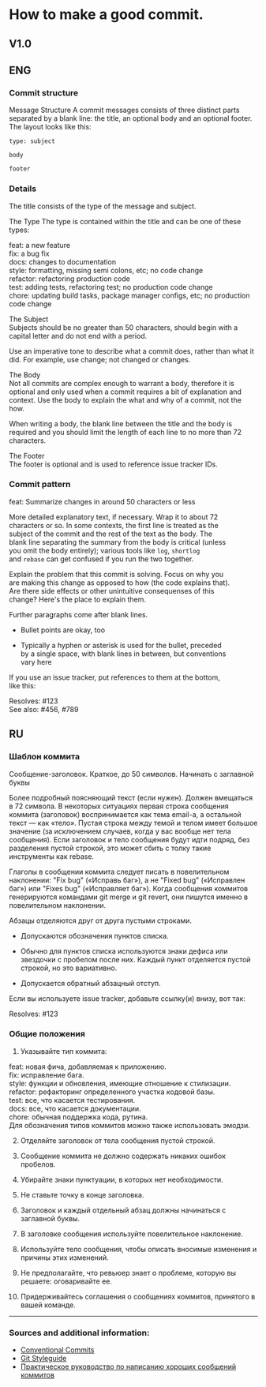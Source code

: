 # How to make a good commit.  
V1.0
---

## ENG

### Commit structure

Message Structure
A commit messages consists of three distinct parts separated by a blank line: the title, an optional body and an optional footer. The layout looks like this:

```
type: subject

body

footer
```

### Details

The title consists of the type of the message and subject.

The Type
The type is contained within the title and can be one of these types:

feat: a new feature  
fix: a bug fix  
docs: changes to documentation  
style: formatting, missing semi colons, etc; no code change  
refactor: refactoring production code  
test: adding tests, refactoring test; no production code change  
chore: updating build tasks, package manager configs, etc; no production code change  
  
The Subject  
Subjects should be no greater than 50 characters, should begin with a capital letter and do not end with a period.
  
Use an imperative tone to describe what a commit does, rather than what it did. For example, use change; not changed or changes.

The Body  
Not all commits are complex enough to warrant a body, therefore it is optional and only used when a commit requires a bit of explanation and context. Use the body to explain the what and why of a commit, not the how.

When writing a body, the blank line between the title and the body is required and you should limit the length of each line to no more than 72 characters.

The Footer  
The footer is optional and is used to reference issue tracker IDs.

### Commit pattern  

feat: Summarize changes in around 50 characters or less  

More detailed explanatory text, if necessary. Wrap it to about 72  
characters or so. In some contexts, the first line is treated as the  
subject of the commit and the rest of the text as the body. The  
blank line separating the summary from the body is critical (unless  
you omit the body entirely); various tools like `log`, `shortlog`  
and `rebase` can get confused if you run the two together.  
  
Explain the problem that this commit is solving. Focus on why you  
are making this change as opposed to how (the code explains that).  
Are there side effects or other unintuitive consequenses of this  
change? Here's the place to explain them.  
  
Further paragraphs come after blank lines.  
  
 - Bullet points are okay, too  
  
 - Typically a hyphen or asterisk is used for the bullet, preceded  
   by a single space, with blank lines in between, but conventions  
   vary here  
  
If you use an issue tracker, put references to them at the bottom,  
like this:

Resolves: #123  
See also: #456, #789  

## RU

### Шаблон коммита

Сообщение-заголовок. Краткое, до 50 символов. Начинать с заглавной буквы

Более подробный поясняющий текст (если нужен). Должен вмещаться в 72 символа. В некоторых ситуациях первая строка сообщения коммита (заголовок) воспринимается как тема email-а, а остальной текст — как «тело». Пустая строка между темой и телом имеет большое значение (за исключением случаев, когда у вас вообще нет тела сообщения). Если заголовок и тело сообщения будут идти подряд, без разделения пустой строкой, это может сбить с толку такие инструменты как rebase.

Глаголы в сообщении коммита следует писать в повелительном наклонении: "Fix bug" («Исправь баг»), а не "Fixed bug" («Исправлен баг») или "Fixes bug" («Исправляет баг»). Когда сообщения коммитов генерируются командами git merge и git revert, они пишутся именно в повелительном наклонении.

Абзацы отделяются друг от друга пустыми строками.

- Допускаются обозначения пунктов списка.

- Обычно для пунктов списка используются знаки дефиса или звездочки с пробелом после них. Каждый пункт отделяется пустой строкой, но это вариативно.

- Допускается обратный абзацный отступ.

Если вы используете issue tracker, добавьте ссылку(и) внизу, вот так:

Resolves: #123 

### Общие положения

1. Указывайте тип коммита:

feat: новая фича, добавляемая к приложению.  
fix: исправление бага.  
style: функции и обновления, имеющие отношение к стилизации.  
refactor: рефакторинг определенного участка кодовой базы.  
test: все, что касается тестирования.  
docs: все, что касается документации.  
chore: обычная поддержка кода, рутина.  
Для обозначения типов коммитов можно также использовать эмодзи.  

2. Отделяйте заголовок от тела сообщения пустой строкой.

3. Сообщение коммита не должно содержать никаких ошибок пробелов.

4. Убирайте знаки пунктуации, в которых нет необходимости.

5. Не ставьте точку в конце заголовка.

6. Заголовок и каждый отдельный абзац должны начинаться с заглавной буквы.

7. В заголовке сообщения используйте повелительное наклонение.

8. Используйте тело сообщения, чтобы описать вносимые изменения и причины этих изменений.

9. Не предполагайте, что ревьюер знает о проблеме, которую вы решаете: оговаривайте ее.

10. Придерживайтесь соглашения о сообщениях коммитов, принятого в вашей команде.

<hr>

### Sources and additional information:
* [Conventional Commits](https://www.conventionalcommits.org/en/v1.0.0/ "An article about commits in ENG")
* [Git Styleguide](https://udacity.github.io/git-styleguide/ "An article about commits in ENG")
* [Практическое руководство по написанию хороших сообщений коммитов](https://techrocks.ru/2019/12/02/writing-good-commit-messages/ "Статья на русском про коммиты")